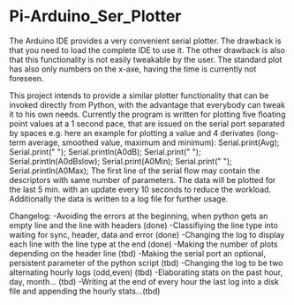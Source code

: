 # Pi-Arduino_Ser_Plotter
The Arduino IDE provides a very convenient serial plotter. The drawback is that you need to load the complete IDE to use it.
The other drawback is also that this functionality is not easily tweakable by the user.
The standard plot has also only numbers on the x-axe, having the time is currently not foreseen.

This project intends to provide a similar plotter functionality that can be invoked directly from Python, with the advantage that everybody can tweak it to his own needs.
Currently the program is written for plotting five floating point values at a 1 second pace, that are issued on the serial port separated by spaces e.g. here an example for plotting a value and 4 derivates (long-term average, smoothed value, maximum and minimum):
      Serial.print(Avg);  Serial.print(" "); Serial.println(A0dB); Serial.print(" "); Serial.println(A0dBslow); Serial.print(A0Min);   Serial.print(" "); 
       Serial.println(A0Max); 
The first line of the serial flow may contain the descriptors with same number of  parameters.
The data will be plotted for the last 5 min. with an update every 10 seconds to reduce the workload.
Additionally the data is written to a log file for further usage.

Changelog:
-Avoiding the errors at the beginning, when python gets an empty line and the line with headers (done)
-Classifiying the line type into waiting for sync, header, data and error (done)
-Changing the log to display each line with the line type at the end (done)
-Making the number of plots depending on the header line (tbd)
-Making the serial port an optional, persistent parameter of the python script (tbd)
-Changing the log to be two alternating hourly logs (odd,even) (tbd)
-Elaborating stats on the past hour, day, month... (tbd)
-Writing at the end of every hour the last log into a disk file and appending the hourly stats...(tbd)
